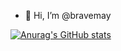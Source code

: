 - 👋 Hi, I’m @bravemay

[![Anurag's GitHub stats](https://github-readme-stats.vercel.app/api?username=bravemay&theme=radical)](https://github.com/anuraghazra/github-readme-stats)
